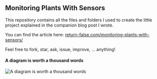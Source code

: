 ## Monitoring Plants With Sensors

This repository contains all the files and folders I used to create the little project explained in the companion blog post I wrote.

You can find the article here:  [return-false.com/monitoring-plants-with-sensors/](http://www.return-false.com/monitoring-plants-with-sensors/)

Feel free to fork, star, ask, issue, improve, … anything!

#### A diagram is worth a thousand words

![A diagram is worth a thousand words](http://www.return-false.com/content/images/2015/07/paper-architecture-diagram.jpg)